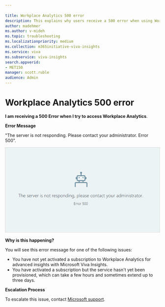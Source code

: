 ```yaml
---

title: Workplace Analytics 500 error
description: This explains why users receive a 500 error when using Workplace Analytics 
author: madehmer
ms.author: v-mideh
ms.topic: troubleshooting
ms.localizationpriority: medium 
ms.collection: m365initiative-viva-insights 
ms.service: viva 
ms.subservice: viva-insights 
search.appverid: 
- MET150 
manager: scott.ruble
audience: Admin
---
```


# Workplace Analytics 500 error

**I am receiving a 500 Error when I try to access Workplace Analytics**.

**Error Message**

"The server is not responding. Please contact your administrator. Error 500".

 ![Workplace Analytics 500 error.](../Images/Wpa-tool-500-error.png)

**Why is this happening?**

You will see this error message for one of the following issues:

 * You have not yet activated a subscription to Workplace Analytics for advanced insights with Microsoft Viva Insights.
 * You have activated a subscription but the service hasn't yet been provisioned, which can take a few hours and sometimes extend up to three days.

**Escalation Process** 

To escalate this issue, contact [Microsoft support](https://support.microsoft.com/contactus/).

